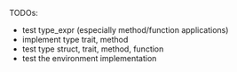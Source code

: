 TODOs:
- test type_expr (especially method/function applications)
- implement type trait, method
- test type struct, trait, method, function
- test the environment implementation 